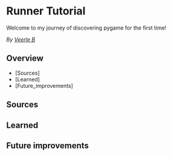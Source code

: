 # Runner Tutorial


Welcome to my journey of discovering pygame for the first time!

_By [Veerle B](https://github.com/VeerleIB)_

## Overview
  - [Sources]
  - [Learned]
  - [Future_improvements]

## Sources

## Learned

## Future improvements
